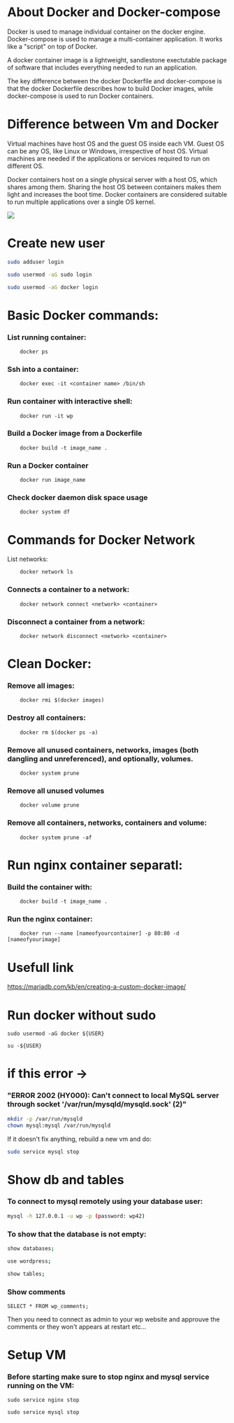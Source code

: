 # About Docker and Docker-compose

Docker is used to manage individual container on the docker engine.
Docker-compose is used to manage a multi-container application. It works like a "script" on top of Docker.

A docker container image is a lightweight, sandlestone exectutable package of software that includes everything needed to run an application.

The key difference between the docker Dockerfile and docker-compose is that the docker Dockerfile describes how to build Docker images, while docker-compose is used to run Docker containers.

# Difference between Vm and Docker

Virtual machines have host OS and the guest OS inside each VM. Guest OS can be any OS, like Linux or Windows, irrespective of host OS.
Virtual machines are needed if the applications or services required to run on different OS. 

Docker containers host on a single physical server with a host OS, which shares among them. Sharing the host OS between containers makes them light and increases the boot time. 
Docker containers are considered suitable to run multiple applications over a single OS kernel.

![](https://cloudacademy.com/wp-content/uploads/2019/10/Docker-vs..png)


# Create new user 
```bash
sudo adduser login
```
```bash
sudo usermod -aG sudo login
```
```bash
sudo usermod -aG docker login
```
# Basic Docker commands:

### List running container:
```docker
    docker ps
```

### Ssh into a container:
```docker
    docker exec -it <container name> /bin/sh
```

### Run container with interactive shell:
```docker
    docker run -it wp
```

### Build a Docker image from a Dockerfile
```docker
    docker build -t image_name .
```

### Run a Docker container
```docker
    docker run image_name
```

### Check docker daemon disk space usage
```docker
    docker system df
```

# Commands for Docker Network
List networks:
```docker
    docker network ls
```

### Connects a container to a network:
```docker
    docker network connect <network> <container>
```

### Disconnect a container from a network:
```docker
    docker network disconnect <network> <container>
```

# Clean Docker:
### Remove all images:
```docker
    docker rmi $(docker images)
```

### Destroy all containers:
```docker
    docker rm $(docker ps -a)
```

### Remove all unused containers, networks, images (both dangling and unreferenced), and optionally, volumes.
```docker
    docker system prune
```

### Remove all unused volumes
```docker
    docker volume prune
```
### Remove all containers, networks, containers and volume:
```docker
    docker system prune -af
```

# Run nginx container separatl:

### Build the container with: 
```docker
    docker build -t image_name .
```

### Run the nginx container:
```docker
    docker run --name [nameofyourcontainer] -p 80:80 -d [nameofyourimage]
```
# Usefull link

https://mariadb.com/kb/en/creating-a-custom-docker-image/



# Run docker without sudo
```docker
sudo usermod -aG docker ${USER}

```

```docker
su -${USER}

```

# if this error -> 
### "ERROR 2002 (HY000): Can't connect to local MySQL server through socket '/var/run/mysqld/mysqld.sock' (2)"

```bash
mkdir -p /var/run/mysqld
chown mysql:mysql /var/run/mysqld

```

If it doesn't fix anything, rebuild a new vm and do:
```bash
sudo service mysql stop
```

# Show db and tables
### To connect to mysql remotely using your database user:
```bash
mysql -h 127.0.0.1 -u wp -p (password: wp42)
```

### To show that the database is not empty:
```bash
show databases;
```
```bash
use wordpress;
```

```bash
show tables;
```

### Show comments
```mysql
SELECT * FROM wp_comments;
```

Then you need to connect as admin to your wp website and approuve the comments or they won't appears at restart etc...

# Setup VM

### Before starting make sure to stop nginx and mysql service running on the VM:

```
sudo service nginx stop
```

```
sudo service mysql stop
```